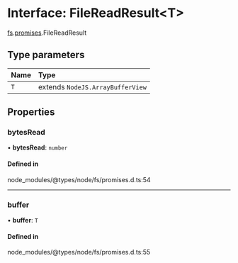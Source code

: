 # Interface: FileReadResult<T\>

[fs](../modules/fs.md).[promises](../modules/fs.promises.md).FileReadResult

## Type parameters

| Name | Type |
| :------ | :------ |
| `T` | extends `NodeJS.ArrayBufferView` |

## Properties

### bytesRead

• **bytesRead**: `number`

#### Defined in

node_modules/@types/node/fs/promises.d.ts:54

___

### buffer

• **buffer**: `T`

#### Defined in

node_modules/@types/node/fs/promises.d.ts:55
